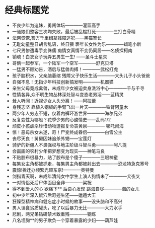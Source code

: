 经典标题党
========

* 不良少年为追妹，勇闯体坛————灌篮高手
* 一骚娘们整容三次均失败，最后被乱棍打死————三打白骨精
* 法网恢恢,警方千里缉拿残障逃犯——黑猫警长
* 无耻幼童整日胡言乱语，终日猥 亵年长女性为乐————蜡笔小新
* 七尺男惨遭毒手变侏儒 痴情女真情不变仍同居——名侦探柯南
* 销魂！白衣女子玩弄五男生一生! ——圣斗士星矢
* 哥俩一起参军，一个陆军一个空军————舒克贝塔
* 一猛男不顾劝告，酒后与猛兽肉搏！————武松打虎
* 孩子脑积水，父亲脑萎缩 残障父子快乐生活————大头儿子小头爸爸
* 自强不息！无指少年科技创新搞发明————机器猫
* 亲生父母竟成禽兽，未成年少女被迫卖身洗浴中心————千与千寻
* 性情各异,众不明生物丛林深处智斗变态老男淫——蓝精灵
* 耸人听闻！近视少女人头分离！——阿拉蕾
* 身残志坚 靠植入钢板的手臂飞出一片天————铁臂阿童木
* 两少年人穷志不短，仅着内裤环游世界————海尔兄弟
* 反复变性为哪般？花季少男的心酸情史——乱码1/2
* 顽皮小孩虐杀珍惜动物遭报复命丧黄泉———— 哪吒闹海
* 惊！恶母杀女未遂，奇！尸变终成眷侣————白雪公主
* 丧尽天良！舅舅囚妹追杀外甥——宝莲灯
* 骑驴的新疆人不畏强权与地主阶级斗智斗勇————阿凡提
* 会画画的农村少年把梦想变为现实——神笔马良
* 不贴胶布很暴力，贴了胶布是个傻子————三眼神童
* 每集女主角都被抓走，每集男主角都被射出去————恐龙特急克塞号
* 震惊!拆迁办频繁光顾东京!————奥特曼
* 剑指青天啊，未成年清纯女中学生上演人狗情未了————犬夜叉
* 一对情侣死后尸体面目全非————梁祝
* 得不到爱人的心 欲痛下** 后良心发现 跳海自尽————海的女儿
* 初中少年深入鼠穴后奇迹生还——邋遢大王
* 狂躁型精神病和健忘症小时候的故事——没头脑和不高兴
* 男人误食劣质罐头，吃了以后暴力无比————大力水手
* 悲剧，两兄弟钻研禁术致重残————钢炼
* 八名坦胸**的男子欺负一个穿着暴露的少妇——葫芦娃
